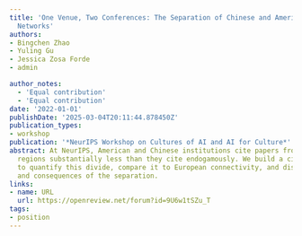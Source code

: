 ```yaml
---
title: 'One Venue, Two Conferences: The Separation of Chinese and American Citation
  Networks'
authors:
- Bingchen Zhao
- Yuling Gu
- Jessica Zosa Forde
- admin

author_notes:
  - 'Equal contribution'
  - 'Equal contribution'
date: '2022-01-01'
publishDate: '2025-03-04T20:11:44.878450Z'
publication_types:
- workshop
publication: '*NeurIPS Workshop on Cultures of AI and AI for Culture*'
abstract: At NeurIPS, American and Chinese institutions cite papers from each other's
  regions substantially less than they cite endogamously. We build a citation graph
  to quantify this divide, compare it to European connectivity, and discuss the causes
  and consequences of the separation.
links:
- name: URL
  url: https://openreview.net/forum?id=9U6w1tSZu_T
tags:
- position
---
```

